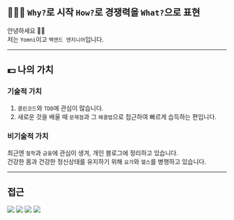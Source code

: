 ## 👨🏻‍💻 `Why?`로 시작 `How?`로 경쟁력을 `What?`으로 표현

안녕하세요 🙌🏻    
저는 `Yomni`이고 `백엔드 엔지니어`입니다.  

-------

## 💵 나의 가치 

### 기술적 가치

1. `클린코드`와 `TDD`에 관심이 많습니다. 
2. 새로운 것을 배울 때 `문제점`과 그 `해결법`으로 접근하여 빠르게 습득하는 편입니다.

### 비기술적 가치

최근엔 `철학`과 `금융`에 관심이 생겨, 개인 블로그에 정리하고 있습니다.  
건강한 몸과 건강한 정신상태를 유지하기 위해 `요가`와 `헬스`를 병행하고 있습니다.

--- 

## 접근
<p>
  <a href="https://github.com/Yomni/" target="_blank"><img src="https://img.shields.io/badge/Github-red?logo=GitHub"/></a>
  <a href="https://yomni.github.io/" target="_blank"><img src="https://img.shields.io/badge/Tech--Blog-yellow?logo=GitBook"/></a>
  <a href="https://timosan.tistory.com/" target="_blank"><img src="https://img.shields.io/badge/Blog-blue?logo=data:image/svg+xml;base64,PHN2ZyB4bWxucz0iaHR0cDovL3d3dy53My5vcmcvMjAwMC9zdmciIHZpZXdCb3g9IjAgMCA0MDguNCA0MDguNCI+PGc+PGNpcmNsZSBjbGFzcz0iY2xzLTEiIGN4PSI1OC4xOCIgY3k9IjU4LjE4IiByPSI1OC4xOCIvPjxjaXJjbGUgY2xhc3M9ImNscy0xIiBjeD0iMjA0LjIiIGN5PSI1OC4xOCIgcj0iNTguMTgiLz48Y2lyY2xlIGNsYXNzPSJjbHMtMSIgY3g9IjIwNC4yIiBjeT0iMjA0LjIiIHI9IjU4LjE4Ii8+PGNpcmNsZSBjbGFzcz0iY2xzLTEiIGN4PSIyMDQuMiIgY3k9IjM1MC4yMiIgcj0iNTguMTgiLz48Y2lyY2xlIGNsYXNzPSJjbHMtMSIgY3g9IjM1MC4yMiIgY3k9IjU4LjE4IiByPSI1OC4xOCIvPjwvZz48L3N2Zz4NCg=="/></a>
  <a href="mailto:yearsheep@gmail.com" target="_blank"><img src="https://img.shields.io/badge/Mail-orange?logo=Gmail"/></a>
</p>

